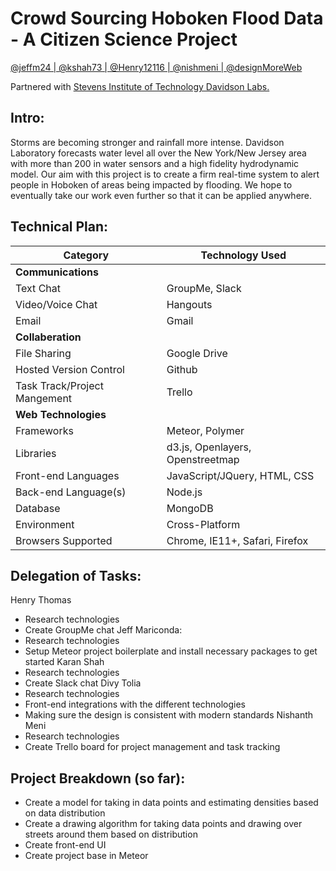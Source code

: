 # Crowd Sourcing Hoboken Flood Data - A Citizen Science Project
[@jeffm24 | ](https://github.com/jeffm24) [@kshah73 | ](https://github.com/kshah73)[@Henry12116 | ](https://github.com/Henry12116)[@nishmeni | ](https://github.com/nishmeni)[@designMoreWeb](https://github.com/designMoreWeb)

Partnered with [Stevens Institute of Technology Davidson Labs.](https://www.stevens.edu/research-entrepreneurship/research-centers-labs/davidson-laboratory)

## Intro:
Storms are becoming stronger and rainfall more intense. Davidson Laboratory forecasts water level all over the New York/New Jersey area with more than 200 in water sensors and a high fidelity hydrodynamic model. Our aim with this project is to create a firm real-time system to alert people in Hoboken of areas being impacted by flooding. We hope to eventually take our work even further so that it can be applied anywhere.

## Technical Plan:
| **Category**                 | **Technology Used**              |
|------------------------------|----------------------------------|
| **Communications**           |                                  |
| Text Chat                    | GroupMe, Slack                   |
| Video/Voice Chat             | Hangouts                         |
| Email                        | Gmail                            |
| **Collaberation**            |                                  |
| File Sharing                 | Google Drive                     |
| Hosted Version Control       | Github                           |
| Task Track/Project Mangement | Trello                           |
| **Web Technologies**         |                                  |
| Frameworks                   | Meteor, Polymer                  |
| Libraries                    | d3.js, Openlayers, Openstreetmap |
| Front-end Languages          | JavaScript/JQuery, HTML, CSS     |
| Back-end Language(s)         | Node.js                          |
| Database                     | MongoDB                          |
| Environment                  | Cross-Platform                   |
| Browsers Supported           | Chrome, IE11+, Safari, Firefox   |

## Delegation of Tasks:
Henry Thomas
 - Research technologies
 - Create GroupMe chat
Jeff Mariconda:
 - Research technologies
 - Setup Meteor project boilerplate and install necessary packages to get started
Karan Shah
 - Research technologies 
 - Create Slack chat
Divy Tolia
 - Research technologies 
 - Front-end integrations with the different technologies 
 - Making sure the design is consistent with modern standards
Nishanth Meni
 - Research technologies
 - Create Trello board for project management and task tracking

## Project Breakdown (so far):
- Create a model for taking in data points and estimating densities based on data distribution
- Create a drawing algorithm for taking data points and drawing over streets around them based on distribution
- Create front-end UI
- Create project base in Meteor
